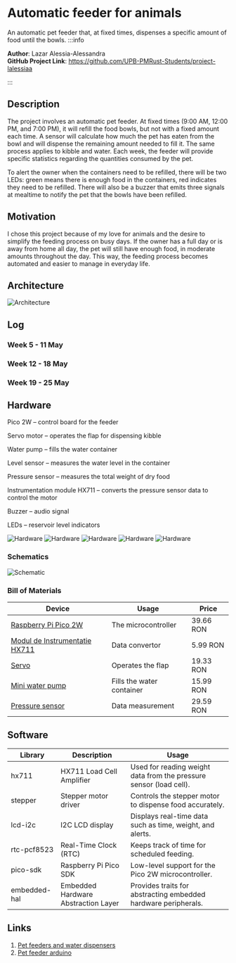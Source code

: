 # Automatic feeder for animals
An automatic pet feeder that, at fixed times, dispenses a specific amount of food until the bowls.
:::info 

**Author**: Lazar Alessia-Alessandra \
**GitHub Project Link**: https://github.com/UPB-PMRust-Students/proiect-lalessiaa

:::

## Description

The project involves an automatic pet feeder.
At fixed times (9:00 AM, 12:00 PM, and 7:00 PM), it will refill the food bowls, but not with a fixed amount each time. A sensor will calculate how much the pet has eaten from the bowl and will dispense the remaining amount needed to fill it. The same process applies to kibble and water.
Each week, the feeder will provide specific statistics regarding the quantities consumed by the pet.

To alert the owner when the containers need to be refilled, there will be two LEDs: green means there is enough food in the containers, red indicates they need to be refilled.
There will also be a buzzer that emits three signals at mealtime to notify the pet that the bowls have been refilled.

## Motivation

I chose this project because of my love for animals and the desire to simplify the feeding process on busy days. If the owner has a full day or is away from home all day, the pet will still have enough food, in moderate amounts throughout the day. This way, the feeding process becomes automated and easier to manage in everyday life.

## Architecture 

![Architecture](./architecture.webp)

## Log

<!-- write your progress here every week -->

### Week 5 - 11 May

### Week 12 - 18 May

### Week 19 - 25 May

## Hardware

Pico 2W – control board for the feeder

Servo motor – operates the flap for dispensing kibble

Water pump – fills the water container

Level sensor – measures the water level in the container

Pressure sensor – measures the total weight of dry food

Instrumentation module HX711 – converts the pressure sensor data to control the motor

Buzzer – audio signal

LEDs – reservoir level indicators

![Hardware](image1.webp)
![Hardware](image2.webp)
![Hardware](image3.webp)
![Hardware](image4.webp)
![Hardware](image5.webp)


### Schematics

![Schematic](schematic.svg)


### Bill of Materials

<!-- Fill out this table with all the hardware components that you might need.

The format is 
```
| [Device](link://to/device) | This is used ... | [price](link://to/store) |

```

-->

| Device | Usage | Price |
|--------|--------|-------|
| [Raspberry Pi Pico 2W](https://www.optimusdigital.ro/ro/placi-raspberry-pi/13327-raspberry-pi-pico-2-w.html) | The microcontroller |39.66 RON|
| [Modul de Instrumentatie HX711](https://www.optimusdigital.ro/ro/senzori-altele/130-modul-de-intrumentatie-hx711.html) | Data convertor |5.99 RON|
| [Servo](https://www.optimusdigital.ro/ro/motoare-servomotoare/271-servomotor-mg90s.html) | Operates the flap |19.33 RON|
| [Mini water pump](https://www.optimusdigital.ro/ro/altele/8141-mini-pompa-de-apa-12-v.html) | Fills the water container |15.99 RON|
| [Pressure sensor](https://www.optimusdigital.ro/ro/senzori-altele/816-traductor-de-apasare-de-50-kg.html) | Data measurement |29.59 RON|



## Software

| Library       | Description                 | Usage                                                                 |
|---------------|-----------------------------|------------------------------------------------------------------------|
| hx711         | HX711 Load Cell Amplifier   | Used for reading weight data from the pressure sensor (load cell).    |
| stepper       | Stepper motor driver        | Controls the stepper motor to dispense food accurately.               |
| lcd-i2c       | I2C LCD display             | Displays real-time data such as time, weight, and alerts.             |
| rtc-pcf8523   | Real-Time Clock (RTC)       | Keeps track of time for scheduled feeding.                            |
| pico-sdk      | Raspberry Pi Pico SDK       | Low-level support for the Pico 2W microcontroller.                    |
| embedded-hal  | Embedded Hardware Abstraction Layer | Provides traits for abstracting embedded hardware peripherals. |


## Links

<!-- Add a few links that inspired you and that you think you will use for your project -->

1. [Pet feeders and water dispensers](https://www.designswan.com/archives/tech-savvy-pet-care-a-deep-dive-into-8-intelligent-pet-feeders-and-water-dispensers.html)
2. [Pet feeder arduino](https://www.youtube.com/shorts/OVoXJtKARpU)

